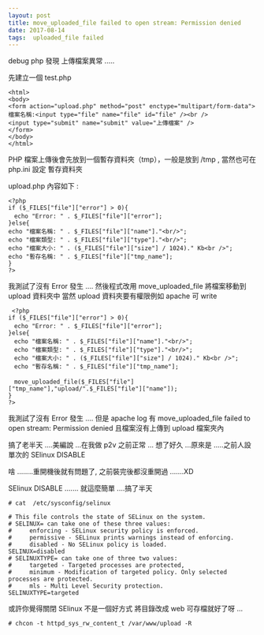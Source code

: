 ```yaml
---
layout: post
title: move_uploaded_file failed to open stream: Permission denied
date: 2017-08-14
tags:  uploaded_file failed
---
```



debug php 發現 上傳檔案異常 .....

先建立一個 test.php

```
<html>
<body>
<form action="upload.php" method="post" enctype="multipart/form-data">
檔案名稱:<input type="file" name="file" id="file" /><br />
<input type="submit" name="submit" value="上傳檔案" />
</form>
</body>
</html> 
```

PHP 檔案上傳後會先放到一個暫存資料夾（tmp），一般是放到 /tmp , 當然也可在 php.ini 設定 暫存資料夾

upload.php 內容如下 :

```
<?php
if ($_FILES["file"]["error"] > 0){
　echo "Error: " . $_FILES["file"]["error"];
}else{
echo "檔案名稱: " . $_FILES["file"]["name"]."<br/>";
echo "檔案類型: " . $_FILES["file"]["type"]."<br/>";
echo "檔案大小: " . ($_FILES["file"]["size"] / 1024)." Kb<br />";
echo "暫存名稱: " . $_FILES["file"]["tmp_name"];
}
?>
```

我測試了沒有 Error 發生 ....
然後程式改用 move_uploaded_file 將檔案移動到 upload 資料夾中
當然 upload 資料夾要有權限例如 apache 可 write 

```
 <?php
if ($_FILES["file"]["error"] > 0){
　echo "Error: " . $_FILES["file"]["error"];
}else{
　echo "檔案名稱: " . $_FILES["file"]["name"]."<br/>";
　echo "檔案類型: " . $_FILES["file"]["type"]."<br/>";
　echo "檔案大小: " . ($_FILES["file"]["size"] / 1024)." Kb<br />";
　echo "暫存名稱: " . $_FILES["file"]["tmp_name"];

　move_uploaded_file($_FILES["file"]["tmp_name"],"upload/".$_FILES["file"]["name"]);
}
?> 
```

我測試了沒有 Error 發生 ....
但是 apache log 有 move_uploaded_file failed to open stream: Permission denied
且檔案沒有上傳到 upload 檔案夾內

搞了老半天 ....美編說 ...在我做 p2v 之前正常 ...
想了好久 ...原來是 .....之前人設單次的 SElinux DISABLE

啥 ........重開機後就有問題了, 之前裝完後都沒重開過 .......XD

SElinux DISABLE ....... 就這麼簡單 ....搞了半天

```
# cat  /etc/sysconfig/selinux

# This file controls the state of SELinux on the system.
# SELINUX= can take one of these three values:
#     enforcing - SELinux security policy is enforced.
#     permissive - SELinux prints warnings instead of enforcing.
#     disabled - No SELinux policy is loaded.
SELINUX=disabled
# SELINUXTYPE= can take one of three two values:
#     targeted - Targeted processes are protected,
#     minimum - Modification of targeted policy. Only selected processes are protected.
#     mls - Multi Level Security protection.
SELINUXTYPE=targeted
```

或許你覺得關閉 SElinux 不是一個好方式 將目錄改成 web 可存檔就好了呀 ...

```
# chcon -t httpd_sys_rw_content_t /var/www/upload -R
```
